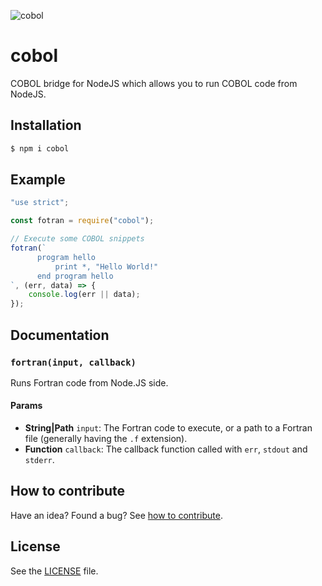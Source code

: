 













![cobol](http://i.imgur.com/DutRzDr.png)




# cobol

COBOL bridge for NodeJS which allows you to run COBOL code from NodeJS.




## Installation

```sh
$ npm i cobol
```









## Example






```js
"use strict";

const fotran = require("cobol");

// Execute some COBOL snippets
fotran(`
      program hello
          print *, "Hello World!"
      end program hello
`, (err, data) => {
    console.log(err || data);
});

```






## Documentation





### `fortran(input, callback)`
Runs Fortran code from Node.JS side.

#### Params
- **String|Path** `input`: The Fortran code to execute, or a path to a Fortran file (generally having the `.f` extension).
- **Function** `callback`: The callback function called with `err`, `stdout` and `stderr`.






## How to contribute
Have an idea? Found a bug? See [how to contribute][contributing].



## License
See the [LICENSE][license] file.


[license]: /LICENSE
[contributing]: /CONTRIBUTING.md
[docs]: /DOCUMENTATION.md

